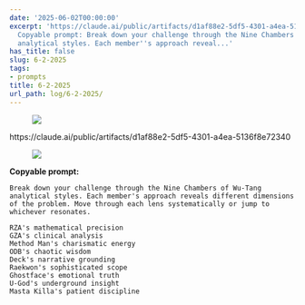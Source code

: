 ```yaml
---
date: '2025-06-02T00:00:00'
excerpt: 'https://claude.ai/public/artifacts/d1af88e2-5df5-4301-a4ea-5136f8e72340
  Copyable prompt: Break down your challenge through the Nine Chambers of Wu-Tang
  analytical styles. Each member''s approach reveal...'
has_title: false
slug: 6-2-2025
tags:
- prompts
title: 6-2-2025
url_path: log/6-2-2025/
---
```


<figure class="content-figure">
<img src="https://mp1ewwuojwmnpxpy.public.blob.vercel-storage.com/image_1749360215056-QB3ydsPI0dopTatdAvIKF73a6eze3Q.webp" width="auto" class="ba b--light-gray bw2 br2">
<figcaption class="f6 gray tl"></figcaption>
</figure>
https://claude.ai/public/artifacts/d1af88e2-5df5-4301-a4ea-5136f8e72340

<figure class="content-figure">
<img src="https://mp1ewwuojwmnpxpy.public.blob.vercel-storage.com/image_1749360739651-cK8ScCcGeFJJDl2YrcKoZNWFiDFE5z.webp" width="auto" class="ba b--light-gray bw2 br2">
<figcaption class="f6 gray tl"></figcaption>
</figure>

**Copyable prompt:**
```
Break down your challenge through the Nine Chambers of Wu-Tang analytical styles. Each member's approach reveals different dimensions of the problem. Move through each lens systematically or jump to whichever resonates.

RZA's mathematical precision
GZA's clinical analysis
Method Man's charismatic energy
ODB's chaotic wisdom
Deck's narrative grounding
Raekwon's sophisticated scope
Ghostface's emotional truth
U-God's underground insight
Masta Killa's patient discipline
```
